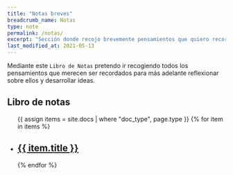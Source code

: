 ```yaml
---
title: "Notas breves"
breadcrumb_name: Notas
type: note
permalink: /notas/
excerpt: "Sección donde recojo brevemente pensamientos que quiero recordar para más adelante desarrollarlos en un artículo."
last_modified_at: 2021-05-13
---
```


Mediante este `Libro de Notas` pretendo ir recogiendo todos los pensamientos que merecen ser recordados para más adelante reflexionar sobre ellos y desarrollar ideas. 

## Libro de notas
<ul>
  {{ assign items = site.docs | where "doc_type", page.type }}
  {% for item in items %}
    <li>
      <h2><a href="{{ item.url }}">
      		{{ item.title }}
      	  </a>
      </h2>
    </li>
  {% endfor %}
</ul>